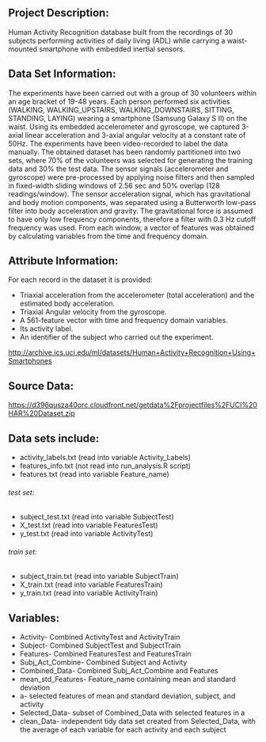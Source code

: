 ## Project Description:
Human Activity Recognition database built from the recordings of 30 subjects performing activities of daily living (ADL) while carrying a waist-mounted smartphone with embedded inertial sensors.

## Data Set Information:
The experiments have been carried out with a group of 30 volunteers within an age bracket of 19-48 years. Each person performed six activities (WALKING, WALKING_UPSTAIRS, WALKING_DOWNSTAIRS, SITTING, STANDING, LAYING) wearing a smartphone (Samsung Galaxy S II) on the waist. Using its embedded accelerometer and gyroscope, we captured 3-axial linear acceleration and 3-axial angular velocity at a constant rate of 50Hz. The experiments have been video-recorded to label the data manually. The obtained dataset has been randomly partitioned into two sets, where 70% of the volunteers was selected for generating the training data and 30% the test data. 
The sensor signals (accelerometer and gyroscope) were pre-processed by applying noise filters and then sampled in fixed-width sliding windows of 2.56 sec and 50% overlap (128 readings/window). The sensor acceleration signal, which has gravitational and body motion components, was separated using a Butterworth low-pass filter into body acceleration and gravity. The gravitational force is assumed to have only low frequency components, therefore a filter with 0.3 Hz cutoff frequency was used. From each window, a vector of features was obtained by calculating variables from the time and frequency domain.

## Attribute Information:
For each record in the dataset it is provided: 
- Triaxial acceleration from the accelerometer (total acceleration) and the estimated body acceleration. 
- Triaxial Angular velocity from the gyroscope. 
- A 561-feature vector with time and frequency domain variables. 
- Its activity label. 
- An identifier of the subject who carried out the experiment.

http://archive.ics.uci.edu/ml/datasets/Human+Activity+Recognition+Using+Smartphones

## Source Data:
https://d396qusza40orc.cloudfront.net/getdata%2Fprojectfiles%2FUCI%20HAR%20Dataset.zip

## Data sets include:
- activity_labels.txt (read into variable Activity_Labels)
- features_info.txt (not read into run_analysis.R script)
- features.txt (read into variable Feature_name)
###### test set:
- subject_test.txt (read into variable SubjectTest)
- X_test.txt (read into variable FeaturesTest)
- y_test.txt (read into variable ActivityTest)
###### train set:
- subject_train.txt (read into variable SubjectTrain)
- X_train.txt (read into variable FeaturesTrain)	
- y_train.txt (read into variable ActivityTrain)

## Variables:
- Activity- Combined ActivityTest and ActivityTrain
- Subject- Combined SubjectTest and SubjectTrain
- Features- Combined FeaturesTest and FeaturesTrain
- Subj_Act_Combine- Combined Subject and Activity
- Combined_Data- Combined Subj_Act_Combine and Features
- mean_std_Features- Feature_name containing mean and standard deviation
- a- selected features of mean and standard deviation, subject, and activity
- Selected_Data- subset of Combined_Data with selected features in a
- clean_Data- independent tidy data set created from Selected_Data, with the average of each variable for each activity and each subject

